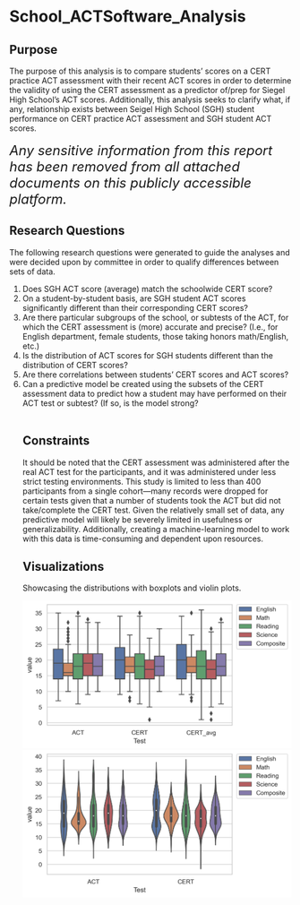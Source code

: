 # School_ACTSoftware_Analysis
## Purpose
The purpose of this analysis is to compare students’ scores on a CERT practice ACT assessment with their recent ACT scores in order to determine the validity of using the CERT assessment as a predictor of/prep for Siegel High School’s ACT scores. Additionally, this analysis seeks to clarify what, if any, relationship exists between Seigel High School (SGH) student performance on CERT practice ACT assessment and SGH student ACT scores. <br /> <br />
<font size="5">*Any sensitive information from this report has been removed from all attached documents on this publicly accessible platform.*</font>

## Research Questions
The following research questions were generated to guide the analyses and were decided upon by committee in order to qualify differences between sets of data. 
<ol>
    <li>Does SGH ACT score (average) match the schoolwide CERT score?</li>
    <li>On a student-by-student basis, are SGH student ACT scores significantly different than their corresponding CERT scores?</li>
    <li>Are there particular subgroups of the school, or subtests of the ACT, for which the CERT assessment is (more) accurate and precise? (I.e., for English department, female students, those taking honors math/English, etc.)</li>
    <li>Is the distribution of ACT scores for SGH students different than the distribution of CERT scores?</li>
    <li>Are there correlations between students’ CERT scores and ACT scores?</li>
    <li>Can a predictive model be created using the subsets of the CERT assessment data to predict how a student may have performed on their ACT test or subtest? (If so, is the model strong?</li>
</li><br />

## Constraints
It should be noted that the CERT assessment was administered after the real ACT test for the participants, and it was administered under less strict testing environments. This study is limited to less than 400 participants from a single cohort—many records were dropped for certain tests given that a number of students took the ACT but did not take/complete the CERT test. Given the relatively small set of data, any predictive model will likely be severely limited in usefulness or generalizability. Additionally, creating a machine-learning model to work with this data is time-consuming and dependent upon resources. 

## Visualizations
Showcasing the distributions with boxplots and violin plots. 
<p>
    <img src="figures/subtest_breakdown.png" alt="Boxplots" />
    <img src="figures/subtest_breakdown2.png" alt="Violinplots" />
</p>